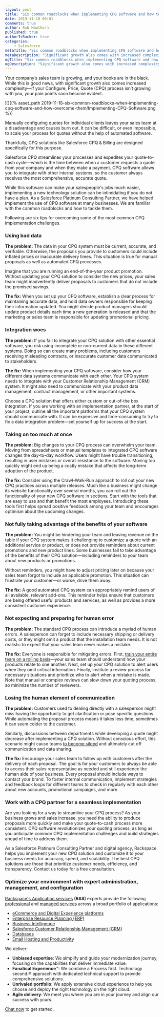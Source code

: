 ```yaml
---
layout: post
title: "Six common roadblocks when implementing CPQ software and how to overcome them"
date: 2019-11-18 00:01
comments: true
author: Rob Hawthorn
published: true
authorIsRacker: true
categories:
    - Salesforce
metaTitle: "Six common roadblocks when implementing CPQ software and how to overcome them"
metaDescription: "Significant growth also comes with increased complexity--if your Configure, Price, Quote (CPQ) process isn’t growing with you, your pain points soon become evident."
ogTitle: "Six common roadblocks when implementing CPQ software and how to overcome them"
ogDescription: "Significant growth also comes with increased complexity--if your Configure, Price, Quote (CPQ) process isn’t growing with you, your pain points soon become evident."
---
```


Your company’s sales team is growing, and your books are in the black. While this is good news, with significant growth also comes increased complexity&mdash;if your Configure, Price, Quote (CPQ) process isn’t growing with you, your pain points soon become evident. 
<!-- more -->

![]({% asset_path 2019-11-18-six-common-roadblocks-when-implementing-cpq-software-and-how-overcome-them/Implementing-CPQ-Software.png %})


Manually configuring quotes for individual clients leaves your sales team at a disadvantage and causes burn out. It can be difficult, or even impossible, to scale your process for quotes without the help of automated software. 

Thankfully, CPQ solutions like Salesforce CPQ & Billing are designed specifically for this purpose.

Salesforce CPQ streamlines your processes and expedites your quote-to-cash cycle&mdash;which is the time between when a customer requests a quote from your company and when they make a payment. CPQ software allows you to integrate with other internal systems, so the customer always receives the most comprehensive, accurate quote. 

While this software can make your salespeople's jobs much easier, implementing a new technology solution can be intimidating if you do not have a plan. As a Salesforce Platinum Consulting Partner, we have helped implement the use of CPQ software at many businesses. We are familiar with the common roadblocks and how to tackle them. 

Following are six tips for overcoming some of the most common CPQ implementation challenges.

### Using bad data

**The problem:** The data in your CPQ system must be current, accurate, and verifiable. Otherwise, the proposals you provide to customers could include inflated prices or inaccurate delivery times. This situation is true for manual proposals as well as automated CPQ processes.

Imagine that you are running an end-of-the-year product promotion. Without updating your CPQ solution to consider the new prices, your sales team might inadvertently deliver proposals to customers that do not include the promised savings. 

**The fix:** When you set up your CPQ software, establish a clear process for maintaining accurate data, and hold data owners responsible for keeping their information updated. You might decide product managers should update product details each time a new generation is released and that the marketing or sales team is responsible for updating promotional pricing. 

###  Integration woes

**The problem:** If you fail to integrate your CPQ solution with other essential software, you risk using incomplete or non-current data in these different systems. Doing so can create many problems, including customers receiving misleading contracts, or inaccurate customer data communicated to stakeholders.

**The fix:** When implementing your CPQ software, consider how your different data systems communicate with each other. Your CPQ system needs to integrate with your Customer Relationship Management (CRM) system. It might also need to communicate with your product data management, contract management, or other important systems. 

Choose a CPQ solution that offers either custom or out-of-the box integration. If you are working with an implementation partner, at the start of your project, outline all the important platforms that your CPQ system should communicate with. It can be expensive and time-consuming to try to fix a data integration problem&mdash;set yourself up for success at the start. 

### Taking on too much at once

**The problem:** Big changes to your CPQ process can overwhelm your team. Moving from spreadsheets or manual templates to integrated CPQ software changes the day-to-day workflow. Users might have trouble transitioning, resulting in user mistakes or overall resistance to the software. Moving too quickly might end up being a costly mistake that affects the long-term adoption of the product. 

**The fix:** Consider using the Crawl-Walk-Run approach to roll out your new CPQ practices across multiple releases. Much like a business might change its website functionality over several months, you can roll out the functionality of your new CPQ software in sections. Start with the tools that are easy to use and that benefit the most employees. Introducing these tools first helps spread positive feedback among your team and encourages optimism about the upcoming changes.

### Not fully taking advantage of the benefits of your software

**The problem:** You might be hindering your team and leaving revenue on the table if your CPQ system makes it challenging to customize a quote with an additional service or product, or does not provide reminders about current promotions and new product lines. Some businesses fail to take advantage of the benefits of their CPQ solution&mdash;including reminders to your team about new products or promotions. 

Without reminders, you might have to adjust pricing later on because your sales team forgot to include an applicable promotion. This situation can frustrate your customer&mdash;or worse, drive them away.

**The fix:**  A good automated CPQ system can appropriately remind users of all available, relevant add-ons. This reminder helps ensure that customers are being offered useful products and services, as well as provides a more consistent customer experience. 

### Not expecting and preparing for human error

**The problem:** The standard CPQ process can introduce a myriad of human errors. A salesperson can forget to include necessary shipping or delivery costs, or they might omit a product that the installation team needs. It is not realistic to expect that your sales team never makes a mistake.

**The fix:** Everyone is responsible for mitigating errors. First, [train your entire team on a rolling basis](https://www.business.com/articles/empower-your-team-technology-top-to-bottom/)&mdash;your sales team should understand how your products relate to one another. Next, set up your CPQ solution to alert users when they omit critical information. Finally, institute a review process for necessary situations and prioritize who to alert when a mistake is made. Note that manual or complex reviews can slow down your quoting process, so minimize the number of reviewers.

### Losing the human element of communication

**The problem:** Customers used to dealing directly with a salesperson might miss having the opportunity to get clarification or pose specific questions. While automating the proposal process means it takes less time, sometimes it can seem colder to the customer.

Similarly, discussions between departments while developing a quote might decrease after implementing a CPQ solution. Without conscious effort, this scenario might cause teams [to become siloed](https://martechseries.com/mts-insights/guest-authors/dont-let-data-silos-downfall/) and ultimately cut off communication and data sharing.

**The fix:** Encourage your sales team to follow up with customers after the delivery of each proposal. The goal is for your customers to always be able to access their sales representative as needed and still experience the human side of your business. Every proposal should include ways to contact your brand. To foster internal communication, implement strategies and feedback loops for different teams to check in regularly with each other about new accounts, promotional campaigns, and more.

### Work with a CPQ partner for a seamless implementation

Are you looking for a way to streamline your CPQ process? As your business grows and sales increase, you need the ability to produce proposals more quickly and make your quote-to-cash process more consistent. CPQ software revolutionizes your quoting process, as long as you anticipate common CPQ implementation challenges and build strategies ahead of time to address them. 

As a Salesforce Platinum Consulting Partner and digital agency, Rackspace helps you implement your new CPQ solution and customize it to your business needs for accuracy, speed, and scalability. The best CPQ solutions are those that prioritize customer needs, efficiency, and transparency. Contact us today for a free consultation. 

### Optimize your environment with expert administration, management, and configuration

[Rackspace's Application services](https://www.rackspace.com/application-management/managed-services)
**(RAS)** experts provide the following [professional](https://www.rackspace.com/application-management/professional-services)
and
[managed services](https://www.rackspace.com/application-management/managed-services) across
a broad portfolio of applications:

- [eCommerce and Digital Experience platforms](https://www.rackspace.com/ecommerce-digital-experience)
- [Enterprise Resource Planning (ERP)](https://www.rackspace.com/erp)
- [Business Intelligence](https://www.rackspace.com/business-intelligence)
- [Salesforce Customer Relationship Management (CRM)](https://www.rackspace.com/salesforce-managed-services)
- [Databases](https://www.rackspace.com/dba-services)
- [Email Hosting and Productivity](https://www.rackspace.com/email-hosting)

We deliver:

- **Unbiased expertise**: We simplify and guide your modernization journey,
focusing on the capabilities that deliver immediate value.
- **Fanatical Experience**&trade;: We combine a Process first. Technology second.&reg;
approach with dedicated technical support to provide comprehensive solutions.
- **Unrivaled portfolio**: We apply extensive cloud experience to help you
choose and deploy the right technology on the right cloud.
- **Agile delivery**: We meet you where you are in your journey and align
our success with yours.

[Chat now](https://www.rackspace.com/#chat) to get started.
